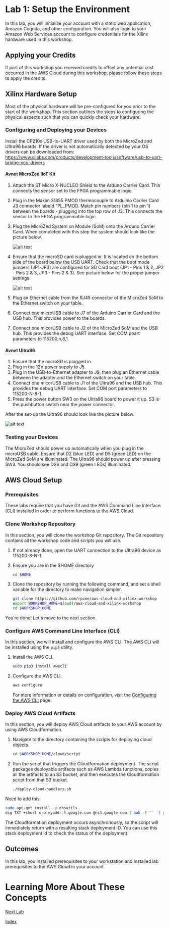 # Lab 1: Setup the Environment

In this lab, you will initialize your account with a static web application, Amazon Cognito, and other configuration.  You will also login to your Amazon Web Services account to configure credentials for the Xilinx hardware used in this workshop.

## Applying your Credits

If part of this workshop you received credits to offset any potential cost occurred in the AWS Cloud during this workshop, please follow these steps to apply the credits.


## Xilinx Hardware Setup

Most of the physical hardware will be pre-configured for you prior to the start of the workshop.  This section outlines the steps to configuring the physical aspects such that you can quickly check your hardware.

### Configuring and Deploying your Devices

Install the CP210x USB-to-UART driver used by both the MicroZed and Ultra96 boards.  If the driver is not automatically detected by your OS drivers can be downloaded from: https://www.silabs.com/products/development-tools/software/usb-to-uart-bridge-vcp-drivers

#### Avnet MicroZed IIoT Kit
1. Attach the ST Micro X-NUCLEO Shield to the Arduno Carrier Card.  This connects the sensor set to the FPGA programmable logic.
2. Plug in the Maxim 31855 PMOD thermocouple to Arduinio Carrier Card J3 connector labeld "PL_PMOD.  Match pin numbers (pin 1 to pin 1) between the boards - plugging into the top row of J3.  This connects the sensor to the FPGA programmable logic.
3. Plug the MicroZed System on Module (SoM) onto the Arduno Carrier Card.  When completed with this step the system should look like the picture below.

   ![alt text](images/MicroZed_IIoT_HW_Overview.png "IIoT Kit Overview")
4. Ensure that the microSD card is plugged in. It is located on the bottom side of the board below the USB UART.  Check that the boot mode jumpers (JP1-JP3) are configured for SD Card boot (JP1 - Pins 1 & 2, JP2 - Pins 2 & 3, JP3 - Pins 2 & 3). See picture below for the proper jumper settings.

   ![alt text](images/MicroZed_SD_CardJumperSettings.png?raw=true "SD Card Boot Jumper Settings")
5. Plug an Ethernet cable from the RJ45 connector of the MicroZed SoM to the Ethernet switch on your table.
6. Connect one microUSB cable to J7 of the Arduino Carrier Card and the USB hub.  This provides power to the boards.
7. Connect one micorUSB cable to J2 of the MicroZed SoM and the USB hub.  This provides the debug UART interface. Set COM poart parameters to 115200,n,8,1.
 
#### Avnet Ultra96

1. Ensure that the microSD is plugged in.
2. Plug in the 12V power supply to J5.
3. Plug in the USB-to-Ethernet adapter to J9, then plug an Ethernet cable between the adapter and the Ethernet switch on your table.
4. Connect one micorUSB cable to J1 of the Ultra96 and the USB hub.  This provides the debug UART interface. Set COM port parameters to 115200-N-8-1.
5. Press the power button SW3 on the Ultra96 board to power it up.  S3 is the pushbutton switch near the power connector.

After the set-up the Ultra96 should look like the picture below.

![alt text](images/Ultra96_NoCamera.jpg?raw=true "Ultra96 Kit Overview")

### Testing your Devices

The MicroZed should power up automatically when you plug in the microUSB cable.  Ensure that D2 (blue LED) and D5 (green LED) on the MicroZed SoM are illuminated.
The Ultra96 should power up after pressing SW3.  You should see DS6 and DS9 (green LEDs) illuminated. 


## AWS Cloud Setup


### Prerequisites

These labs require that you have Git and the AWS Command Line Interface (CLI) installed in order to perform functions to the AWS Cloud.

### Clone Workshop Repository

In this section, you will clone the workshop Git repository.  The Git repository contains all the workshop code and scripts you will use.

1. If not already done, open the UART connection to the Ultra96 device as 115200-8-N-1.
2. Ensure you are in the $HOME directory

   ```bash
   cd $HOME
   ```
3. Clone the repository by running the following command, and set a shell variable for the directory to make navigation simpler.

   ```bash
   git clone https://github.com/rpcme/aws-cloud-and-xilinx-workshop
   export WORKSHOP_HOME=$(pwd)/aws-cloud-and-xilinx-workshop
   cd $WORKSHOP_HOME
   ```
You're done! Let's move to the next section.

### Configure AWS Command Line Interface (CLI)

In this section, we will install and configure the AWS CLI.  The AWS CLI will be installed using the ```pip3``` utility.

1. Install the AWS CLI.

   ```bash
   sudo pip3 install awscli
   ```

3. Configure the AWS CLI.

	```bash
	aws configure
	```

   For more information or details on configuration, visit the [Configuring the AWS CLI](https://docs.aws.amazon.com/cli/latest/userguide/cli-chap-getting-started.html) page.


### Deploy AWS Cloud Artifacts

In this section, you will deploy AWS Cloud artifacts to your AWS account by using AWS Cloudformation.

1. Navigate to the directory containing the scripts for deploying cloud objects.

   ```bash
   cd $WORKSHOP_HOME/cloud/script
   ```
2. Run the script that triggers the Cloudformation deployment.  The script packages deployable artifacts such as AWS Lambda functions, copies all the artifacts to an S3 bucket, and then executes the Cloudformation script from that S3 bucket.

	```bash
	./deploy-cloud-handlers.sh
	```

Need to add this:

```bash
sudo apt-get install -y dnsutils
dig TXT +short o-o.myaddr.l.google.com @ns1.google.com | awk -F'"' '{ print $2}'
```

The Cloudformation deployment occurs asynchronously, so the script will immediately return with a resulting stack deployment ID. You can use this stack deployment id to check the status of the deployment. 

## Outcomes
In this lab, you installed prerequisites to your workstation and installed lab prerequisites to the AWS Cloud in your account.

# Learning More About These Concepts


[Next Lab](./Lab2.md)

[Index](./README.md)



